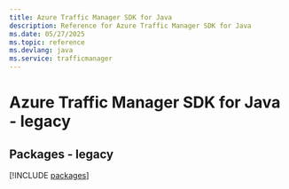 ```yaml
---
title: Azure Traffic Manager SDK for Java
description: Reference for Azure Traffic Manager SDK for Java
ms.date: 05/27/2025
ms.topic: reference
ms.devlang: java
ms.service: trafficmanager
---
```

# Azure Traffic Manager SDK for Java - legacy
## Packages - legacy
[!INCLUDE [packages](traffic-manager-index.md)]